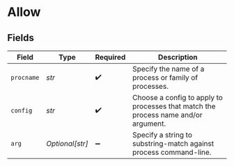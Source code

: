 # Allow


## Fields

| Field                                                                              | Type                                                                               | Required                                                                           | Description                                                                        |
| ---------------------------------------------------------------------------------- | ---------------------------------------------------------------------------------- | ---------------------------------------------------------------------------------- | ---------------------------------------------------------------------------------- |
| `procname`                                                                         | *str*                                                                              | :heavy_check_mark:                                                                 | Specify the name of a process or family of processes.                              |
| `config`                                                                           | *str*                                                                              | :heavy_check_mark:                                                                 | Choose a config to apply to processes that match the process name and/or argument. |
| `arg`                                                                              | *Optional[str]*                                                                    | :heavy_minus_sign:                                                                 | Specify a string to substring-match against process command-line.                  |